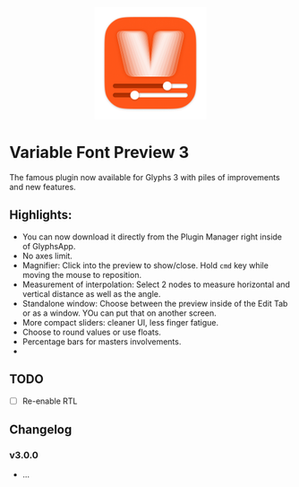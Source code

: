 
<p align="center">
  <img width="200" height="200" src="https://github.com/Mark2Mark/variable-font-preview/blob/master/.VFP-Icon.png">
</p>

# Variable Font Preview 3

The famous plugin now available for Glyphs 3 with piles of improvements and new features.

## Highlights:

- You can now download it directly from the Plugin Manager right inside of GlyphsApp.
- No axes limit.
- Magnifier: Click into the preview to show/close. Hold `cmd` key while moving the mouse to reposition.
- Measurement of interpolation: Select 2 nodes to measure horizontal and vertical distance as well as the angle.
- Standalone window: Choose between the preview inside of the Edit Tab or as a window. YOu can put that on another screen.
- More compact sliders: cleaner UI, less finger fatigue.
- Choose to round values or use floats.
- Percentage bars for masters involvements.
- 

## TODO

- [ ] Re-enable RTL


## Changelog

### v3.0.0

- …
